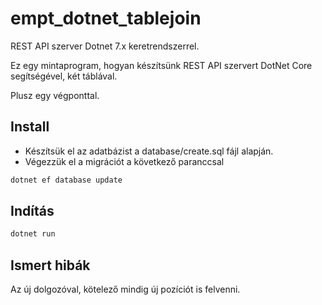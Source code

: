 # empt_dotnet_tablejoin

REST API szerver Dotnet 7.x keretrendszerrel.

Ez egy mintaprogram, hogyan készítsünk REST API szervert DotNet Core segítségével, két táblával.

Plusz egy végponttal.


## Install

* Készítsük el az adatbázist a database/create.sql fájl alapján.
* Végezzük el a migrációt a következő paranccsal

```cmd
dotnet ef database update
```

## Indítás

```cmd
dotnet run
```

## Ismert hibák

Az új dolgozóval, kötelező mindig új pozíciót is felvenni.
